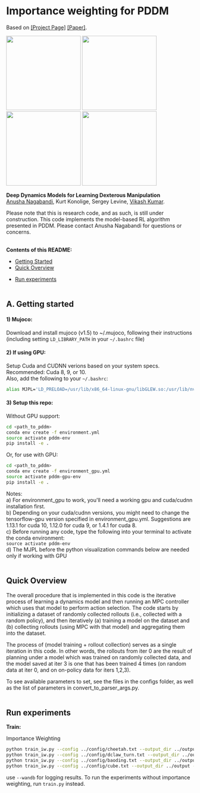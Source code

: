 # Importance weighting for PDDM

Based on [[Project Page]](https://bit.ly/pddm2019) [[Paper]](https://arxiv.org/abs/1909.11652).



<img src="https://github.com/google-research/pddm/blob/master/pddm/gifs/dclaw_gif.gif" height="200" /> <img src="https://github.com/google-research/pddm/blob/master/pddm/gifs/cube_gif.gif" height="200" /> <img src="https://github.com/google-research/pddm/blob/master/pddm/gifs/handwriting_gif.gif" height="200" /> <img src="https://github.com/google-research/pddm/blob/master/pddm/gifs/baoding_gif.gif" height="200" />



**Deep Dynamics Models for Learning Dexterous Manipulation**<br/>
[Anusha Nagabandi](https://people.eecs.berkeley.edu/~nagaban2/), Kurt Konolige, Sergey Levine, [Vikash Kumar](https://vikashplus.github.io/).

Please note that this is research code, and as such, is still under construction. This code implements the model-based RL algorithm presented in PDDM. Please contact Anusha Nagabandi for questions or concerns. <br/><br/>

**Contents of this README:**
- [Getting Started](#a-getting-started)
- [Quick Overview](b-quick-overview)
<!-- - [Train and visualize some tests](#c-train-and-visualize-some-tests) -->
- [Run experiments](#d-run-experiments)
<br/><br/>


## A. Getting started ##

#### 1) Mujoco:
Download and install mujoco (v1.5) to ~/.mujoco, following their instructions<br/>
(including setting `LD_LIBRARY_PATH` in your `~/.bashrc` file)

#### 2) If using GPU:
Setup Cuda and CUDNN verions based on your system specs.<br/>
Recommended: Cuda 8, 9, or 10.<br/>
Also, add the following to your `~/.bashrc`:
```bash
alias MJPL='LD_PRELOAD=/usr/lib/x86_64-linux-gnu/libGLEW.so:/usr/lib/nvidia-367/libGL.so'
```

#### 3) Setup this repo:
Without GPU support:
```bash
cd <path_to_pddm>
conda env create -f environment.yml
source activate pddm-env
pip install -e .
```

Or, for use with GPU:
```bash
cd <path_to_pddm>
conda env create -f environment_gpu.yml
source activate pddm-gpu-env
pip install -e .
```

Notes:<br/>
a) For environment_gpu to work, you'll need a working gpu and cuda/cudnn installation first.<br/>
b) Depending on your cuda/cudnn versions, you might need to change the tensorflow-gpu version specified in environment_gpu.yml. Suggestions are 1.13.1 for cuda 10, 1.12.0 for cuda 9, or 1.4.1 for cuda 8. <br/>
c) Before running any code, type the following into your terminal to activate the conda environment: <br/>
`source activate pddm-env` <br/>
d) The MJPL before the python visualization commands below are needed only if working with GPU  <br/><br/>




## Quick Overview ##

The overall procedure that is implemented in this code is the iterative process of learning a dynamics model and then running an MPC controller which uses that model to perform action selection. The code starts by initializing a dataset of randomly collected rollouts (i.e., collected with a random policy), and then iteratively (a) training a model on the dataset and (b) collecting rollouts (using MPC with that model) and aggregating them into the dataset.

The process of (model training + rollout collection) serves as a single iteration in this code. In other words, the rollouts from iter 0 are the result of planning under a model which was trained on randomly collected data, and the model saved at iter 3 is one that has been trained 4 times (on random data at iter 0, and on on-policy data for iters 1,2,3).

To see available parameters to set, see the files in the configs folder, as well as the list of parameters in convert_to_parser_args.py.  <br/><br/>




<!-- ## C. Train and visualize some tests ##

Cheetah:
```bash
python train.py --config ../config/short_cheetah_test.txt --output_dir ../output --use_gpu
MJPL python visualize_iteration.py --job_path ../output/short_cheetah_test --iter_num 0
```

Ant:
```bash
python train.py --config ../config/short_ant_test.txt --output_dir ../output --use_gpu
MJPL python visualize_iteration.py --job_path ../output/short_ant_test --iter_num 0
```

Dclaw turn valve: <br/>
Note that this will not actually quite work, but might be reasonable.
```bash
python train.py --config ../config/short_dclaw_turn_test.txt --output_dir ../output --use_gpu
MJPL python visualize_iteration.py --job_path ../output/short_dclaw_turn_test --iter_num 0
```

Dclaw turn valve:<br/>
Note that this will work well but also take a while to run, because it's using ground-truth Mujoco dynamics for planning. It should take approximately 6 minutes on a standard laptop without any GPU.
```bash
python train.py --config ../config/test_dclaw_turn_gt.txt --output_dir ../output --use_gpu
MJPL python visualize_iteration.py --job_path ../output/dclaw_turn_gt --iter_num 0
```

Shadowhand in-hand cube rotation:<br/>
Note that this will work well but also take a while to run, because it's using ground-truth Mujoco dynamics for planning. It should take approximately 6 minutes on a standard laptop without any GPU.
```bash
python train.py --config ../config/test_cube_gt.txt --output_dir ../output --use_gpu
MJPL python visualize_iteration.py --job_path ../output/cube_gt --iter_num 0
```

Shadowhand Baoding balls:<br/>
Note that this will work well but also take a while to run, because it's using ground-truth Mujoco dynamics for planning. It should take approximately 20 minutes on a standard laptop without any GPU.
```bash
python train.py --config ../config/test_baoding_gt.txt --output_dir ../output --use_gpu
MJPL python visualize_iteration.py --job_path ../output/baoding_gt --iter_num 0
```
<br/><br/> -->


## Run experiments ##

**Train:**

Importance Weighting 
```bash
python train_iw.py --config ../config/cheetah.txt --output_dir ../output --use_gpu
python train_iw.py --config ../config/dclaw_turn.txt --output_dir ../output --use_gpu
python train_iw.py --config ../config/baoding.txt --output_dir ../output --use_gpu
python train_iw.py --config ../config/cube.txt --output_dir ../output --use_gpu
```
use `--wandb` for logging results. To run the experiments without importance weighting, run `train.py` instead. 
<!-- **Evaluate a pre-trained model:**

```bash
python eval_iteration.py --job_path ../output/dclaw_turn --iter_num 0 --num_eval_rollouts 1 --eval_run_length 40
```

**Visualize:**

```bash
MJPL python visualize_iteration.py --job_path ../output/dclaw_turn --eval
MJPL python visualize_iteration.py --job_path ../output/dclaw_turn --iter_num 0
```

**Compare runs:**

Plot rewards (or scores) of multiple runs on the same plot. Note that custom labels are optional:
```bash
python compare_results.py -j ../output/runA ../output/runB -l 'mycustomlabel runA' -l 'mycustomlabel runB' --plot_rew
python compare_results.py -j ../output/runA ../output/runB -l 'mycustomlabel runA' -l 'mycustomlabel runB'
``` -->
